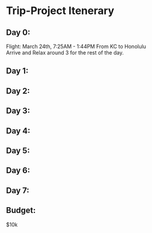 # Trip-Project Itenerary 

## Day 0:

Flight: 
March 24th, 7:25AM - 1:44PM From KC to Honolulu </br>
Arrive and Relax around 3 for the rest of the day. 

## Day 1:

## Day 2:

## Day 3: 

## Day 4:

## Day 5: 

## Day 6: 

## Day 7: 

## Budget: 
$10k 
